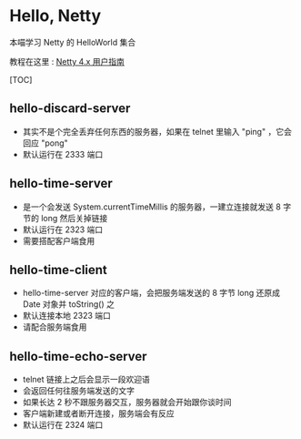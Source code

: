 # Hello, Netty

本喵学习 Netty 的 HelloWorld 集合

教程在这里 : [Netty 4.x 用户指南](http://wiki.jikexueyuan.com/project/netty-4-user-guide/)

[TOC]

## hello-discard-server

- 其实不是个完全丢弃任何东西的服务器，如果在 telnet 里输入 "ping" ，它会回应 "pong"
- 默认运行在 2333 端口

## hello-time-server

- 是一个会发送 System.currentTimeMillis 的服务器，一建立连接就发送 8 字节的 long 然后关掉链接
- 默认运行在 2323 端口
- 需要搭配客户端食用

## hello-time-client

- hello-time-server 对应的客户端，会把服务端发送的 8 字节 long 还原成 Date 对象并 toString() 之
- 默认连接本地 2323 端口
- 请配合服务端食用

## hello-time-echo-server

- telnet 链接上之后会显示一段欢迎语
- 会返回任何往服务端发送的文字
- 如果长达 2 秒不跟服务器交互，服务器就会开始跟你谈时间
- 客户端新建或者断开连接，服务端会有反应
- 默认运行在 2324 端口
